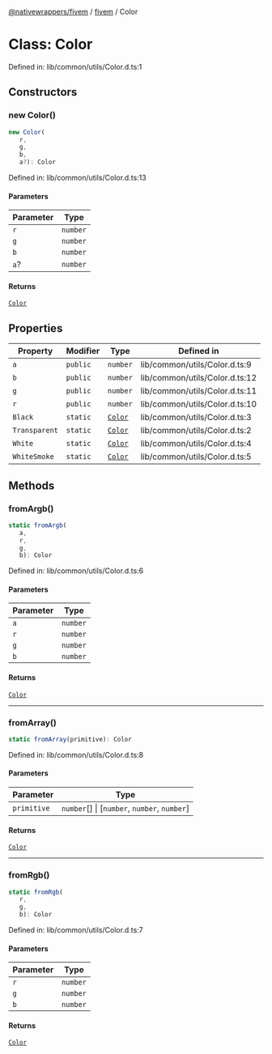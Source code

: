 [@nativewrappers/fivem](../../README.md) / [fivem](../README.md) / Color

# Class: Color

Defined in: lib/common/utils/Color.d.ts:1

## Constructors

### new Color()

```ts
new Color(
   r, 
   g, 
   b, 
   a?): Color
```

Defined in: lib/common/utils/Color.d.ts:13

#### Parameters

| Parameter | Type |
| ------ | ------ |
| `r` | `number` |
| `g` | `number` |
| `b` | `number` |
| `a`? | `number` |

#### Returns

[`Color`](Color.md)

## Properties

| Property | Modifier | Type | Defined in |
| ------ | ------ | ------ | ------ |
| <a id="a-1"></a> `a` | `public` | `number` | lib/common/utils/Color.d.ts:9 |
| <a id="b-1"></a> `b` | `public` | `number` | lib/common/utils/Color.d.ts:12 |
| <a id="g-1"></a> `g` | `public` | `number` | lib/common/utils/Color.d.ts:11 |
| <a id="r-1"></a> `r` | `public` | `number` | lib/common/utils/Color.d.ts:10 |
| <a id="black"></a> `Black` | `static` | [`Color`](Color.md) | lib/common/utils/Color.d.ts:3 |
| <a id="transparent"></a> `Transparent` | `static` | [`Color`](Color.md) | lib/common/utils/Color.d.ts:2 |
| <a id="white"></a> `White` | `static` | [`Color`](Color.md) | lib/common/utils/Color.d.ts:4 |
| <a id="whitesmoke"></a> `WhiteSmoke` | `static` | [`Color`](Color.md) | lib/common/utils/Color.d.ts:5 |

## Methods

### fromArgb()

```ts
static fromArgb(
   a, 
   r, 
   g, 
   b): Color
```

Defined in: lib/common/utils/Color.d.ts:6

#### Parameters

| Parameter | Type |
| ------ | ------ |
| `a` | `number` |
| `r` | `number` |
| `g` | `number` |
| `b` | `number` |

#### Returns

[`Color`](Color.md)

***

### fromArray()

```ts
static fromArray(primitive): Color
```

Defined in: lib/common/utils/Color.d.ts:8

#### Parameters

| Parameter | Type |
| ------ | ------ |
| `primitive` | `number`[] \| \[`number`, `number`, `number`\] |

#### Returns

[`Color`](Color.md)

***

### fromRgb()

```ts
static fromRgb(
   r, 
   g, 
   b): Color
```

Defined in: lib/common/utils/Color.d.ts:7

#### Parameters

| Parameter | Type |
| ------ | ------ |
| `r` | `number` |
| `g` | `number` |
| `b` | `number` |

#### Returns

[`Color`](Color.md)
